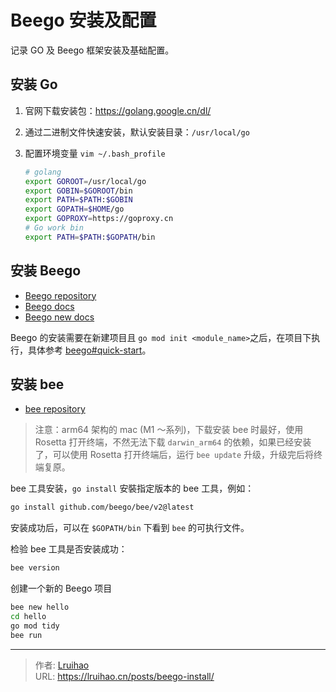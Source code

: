# Beego 安装及配置


记录 GO 及 Beego 框架安装及基础配置。

<!--more-->

## 安装 Go

1. 官网下载安装包：<https://golang.google.cn/dl/>
2. 通过二进制文件快速安装，默认安装目录：`/usr/local/go`
3. 配置环境变量 `vim ~/.bash_profile`

   ```bash
   # golang
   export GOROOT=/usr/local/go
   export GOBIN=$GOROOT/bin
   export PATH=$PATH:$GOBIN
   export GOPATH=$HOME/go
   export GOPROXY=https://goproxy.cn
   # Go work bin
   export PATH=$PATH:$GOPATH/bin
   ```

## 安装 Beego

- [Beego repository](https://github.com/beego/beego)
- [Beego docs](https://beego.vip/)
- [Beego new docs](https://beego.gocn.vip/)

Beego 的安装需要在新建项目且 `go mod init <module_name>`之后，在项目下执行，具体参考 [beego#quick-start](https://github.com/beego/beego#quick-start)。

## 安装 bee

- [bee repository](https://github.com/beego/bee)

> 注意：arm64 架构的 mac (M1 ～系列)，下载安装 bee 时最好，使用 Rosetta 打开终端，不然无法下载 `darwin_arm64` 的依赖，如果已经安装了，可以使用 Rosetta 打开终端后，运行 `bee update` 升级，升级完后将终端复原。

bee 工具安装，`go install` 安裝指定版本的 bee 工具，例如：

```bash
go install github.com/beego/bee/v2@latest
```

安装成功后，可以在 `$GOPATH/bin` 下看到 `bee` 的可执行文件。

检验 bee 工具是否安装成功：

```bash
bee version
```

创建一个新的 Beego 项目

```bash
bee new hello
cd hello
go mod tidy
bee run
```


---

> 作者: [Lruihao](https://github.com/Lruihao)  
> URL: https://lruihao.cn/posts/beego-install/  

